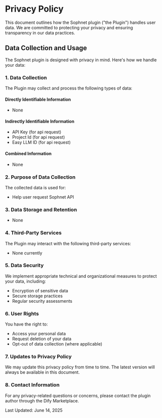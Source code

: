 # Privacy Policy

This document outlines how the Sophnet plugin ("the Plugin") handles user data. We are committed to protecting your privacy and ensuring transparency in our data practices.

## Data Collection and Usage

The Sophnet plugin is designed with privacy in mind. Here's how we handle your data:

### 1. Data Collection

The Plugin may collect and process the following types of data:

#### Directly Identifiable Information
- None

#### Indirectly Identifiable Information
- API Key (for api request)
- Project Id (for api request)
- Easy LLM ID (for api request)

#### Combined Information
- None

### 2. Purpose of Data Collection

The collected data is used for:
- Help user request Sophnet API

### 3. Data Storage and Retention

- None

### 4. Third-Party Services

The Plugin may interact with the following third-party services:
- None currently

### 5. Data Security

We implement appropriate technical and organizational measures to protect your data, including:
- Encryption of sensitive data
- Secure storage practices
- Regular security assessments

### 6. User Rights

You have the right to:
- Access your personal data
- Request deletion of your data
- Opt-out of data collection (where applicable)

### 7. Updates to Privacy Policy

We may update this privacy policy from time to time. The latest version will always be available in this document.

### 8. Contact Information

For any privacy-related questions or concerns, please contact the plugin author through the Dify Marketplace.

Last Updated: June 14, 2025 